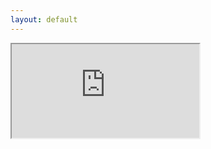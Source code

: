 ```yaml
---
layout: default
---
```


<script language="javascript" type="text/javascript">
  function resizeIframe(obj) {
      obj.style.height = obj.contentWindow.document.body.scrollHeight + 'px';
    }
</script>

<iframe src="https://docs.google.com/forms/d/1VHpdVqJUxoxo2Qifk4vl5oGphlGZUhX3zeqGezSvoKo/viewform?embedded=true" class="rsvpForm" onload="resizeIframe(this)">Loading...</iframe>
